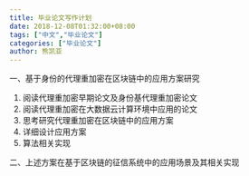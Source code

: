 ```yaml
---
title: 毕业论文写作计划
date: 2018-12-08T01:32:00+08:00
tags: ["中文","毕业论文"]
categories: ["毕业论文"]
author: 熊凯亚
---
```


一、基于身份的代理重加密在区块链中的应用方案研究

1. 阅读代理重加密早期论文及身份基代理重加密论文
2. 阅读代理重加密在大数据云计算环境中应用的论文
3. 思考研究代理重加密在区块链中的应用方案
4. 详细设计应用方案
5. 算法相关实现

二、上述方案在基于区块链的征信系统中的应用场景及其相关实现
